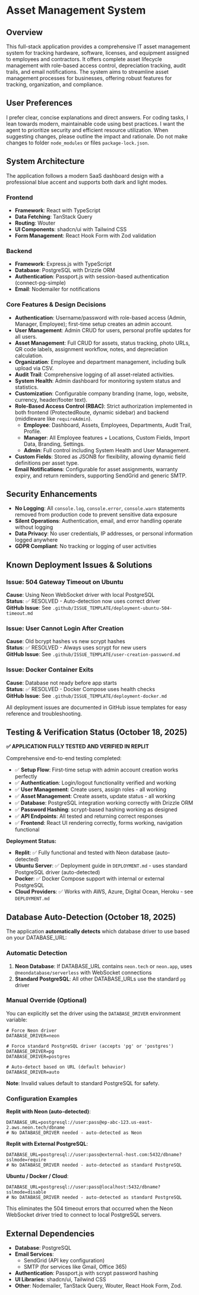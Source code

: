 # Asset Management System

## Overview
This full-stack application provides a comprehensive IT asset management system for tracking hardware, software, licenses, and equipment assigned to employees and contractors. It offers complete asset lifecycle management with role-based access control, depreciation tracking, audit trails, and email notifications. The system aims to streamline asset management processes for businesses, offering robust features for tracking, organization, and compliance.

## User Preferences
I prefer clear, concise explanations and direct answers. For coding tasks, I lean towards modern, maintainable code using best practices. I want the agent to prioritize security and efficient resource utilization. When suggesting changes, please outline the impact and rationale. Do not make changes to folder `node_modules` or files `package-lock.json`.

## System Architecture
The application follows a modern SaaS dashboard design with a professional blue accent and supports both dark and light modes.

### Frontend
- **Framework**: React with TypeScript
- **Data Fetching**: TanStack Query
- **Routing**: Wouter
- **UI Components**: shadcn/ui with Tailwind CSS
- **Form Management**: React Hook Form with Zod validation

### Backend
- **Framework**: Express.js with TypeScript
- **Database**: PostgreSQL with Drizzle ORM
- **Authentication**: Passport.js with session-based authentication (connect-pg-simple)
- **Email**: Nodemailer for notifications

### Core Features & Design Decisions
- **Authentication**: Username/password with role-based access (Admin, Manager, Employee); first-time setup creates an admin account.
- **User Management**: Admin CRUD for users, personal profile updates for all users.
- **Asset Management**: Full CRUD for assets, status tracking, photo URLs, QR code labels, assignment workflow, notes, and depreciation calculation.
- **Organization**: Employee and department management, including bulk upload via CSV.
- **Audit Trail**: Comprehensive logging of all asset-related activities.
- **System Health**: Admin dashboard for monitoring system status and statistics.
- **Customization**: Configurable company branding (name, logo, website, currency, header/footer text).
- **Role-Based Access Control (RBAC)**: Strict authorization implemented in both frontend (ProtectedRoute, dynamic sidebar) and backend (middleware like `requireAdmin`).
    - **Employee**: Dashboard, Assets, Employees, Departments, Audit Trail, Profile.
    - **Manager**: All Employee features + Locations, Custom Fields, Import Data, Branding, Settings.
    - **Admin**: Full control including System Health and User Management.
- **Custom Fields**: Stored as JSONB for flexibility, allowing dynamic field definitions per asset type.
- **Email Notifications**: Configurable for asset assignments, warranty expiry, and return reminders, supporting SendGrid and generic SMTP.

## Security Enhancements
- **No Logging**: All `console.log`, `console.error`, `console.warn` statements removed from production code to prevent sensitive data exposure
- **Silent Operations**: Authentication, email, and error handling operate without logging
- **Data Privacy**: No user credentials, IP addresses, or personal information logged anywhere
- **GDPR Compliant**: No tracking or logging of user activities

## Known Deployment Issues & Solutions

### Issue: 504 Gateway Timeout on Ubuntu
**Cause**: Using Neon WebSocket driver with local PostgreSQL  
**Status**: ✅ RESOLVED - Auto-detection now uses correct driver  
**GitHub Issue**: See `.github/ISSUE_TEMPLATE/deployment-ubuntu-504-timeout.md`

### Issue: User Cannot Login After Creation
**Cause**: Old bcrypt hashes vs new scrypt hashes  
**Status**: ✅ RESOLVED - Always uses scrypt for new users  
**GitHub Issue**: See `.github/ISSUE_TEMPLATE/user-creation-password.md`

### Issue: Docker Container Exits
**Cause**: Database not ready before app starts  
**Status**: ✅ RESOLVED - Docker Compose uses health checks  
**GitHub Issue**: See `.github/ISSUE_TEMPLATE/deployment-docker.md`

All deployment issues are documented in GitHub issue templates for easy reference and troubleshooting.

## Testing & Verification Status (October 18, 2025)

**✅ APPLICATION FULLY TESTED AND VERIFIED IN REPLIT**

Comprehensive end-to-end testing completed:
- ✅ **Setup Flow**: First-time setup with admin account creation works perfectly
- ✅ **Authentication**: Login/logout functionality verified and working
- ✅ **User Management**: Create users, assign roles - all working
- ✅ **Asset Management**: Create assets, update status - all working
- ✅ **Database**: PostgreSQL integration working correctly with Drizzle ORM
- ✅ **Password Hashing**: scrypt-based hashing working as designed
- ✅ **API Endpoints**: All tested and returning correct responses
- ✅ **Frontend**: React UI rendering correctly, forms working, navigation functional

**Deployment Status:**
- **Replit**: ✅ Fully functional and tested with Neon database (auto-detected)
- **Ubuntu Server**: ✅ Deployment guide in `DEPLOYMENT.md` - uses standard PostgreSQL driver (auto-detected)
- **Docker**: ✅ Docker Compose support with internal or external PostgreSQL
- **Cloud Providers**: ✅ Works with AWS, Azure, Digital Ocean, Heroku - see `DEPLOYMENT.md`

## Database Auto-Detection (October 18, 2025)

The application **automatically detects** which database driver to use based on your DATABASE_URL:

### Automatic Detection
1. **Neon Database**: If DATABASE_URL contains `neon.tech` or `neon.app`, uses `@neondatabase/serverless` with WebSocket connections
2. **Standard PostgreSQL**: All other DATABASE_URLs use the standard `pg` driver

### Manual Override (Optional)
You can explicitly set the driver using the `DATABASE_DRIVER` environment variable:

```env
# Force Neon driver
DATABASE_DRIVER=neon

# Force standard PostgreSQL driver (accepts 'pg' or 'postgres')
DATABASE_DRIVER=pg
DATABASE_DRIVER=postgres

# Auto-detect based on URL (default behavior)
DATABASE_DRIVER=auto
```

**Note**: Invalid values default to standard PostgreSQL for safety.

### Configuration Examples

**Replit with Neon (auto-detected)**:
```env
DATABASE_URL=postgresql://user:pass@ep-abc-123.us-east-2.aws.neon.tech/dbname
# No DATABASE_DRIVER needed - auto-detected as Neon
```

**Replit with External PostgreSQL**:
```env
DATABASE_URL=postgresql://user:pass@external-host.com:5432/dbname?sslmode=require
# No DATABASE_DRIVER needed - auto-detected as standard PostgreSQL
```

**Ubuntu / Docker / Cloud**:
```env
DATABASE_URL=postgresql://user:pass@localhost:5432/dbname?sslmode=disable
# No DATABASE_DRIVER needed - auto-detected as standard PostgreSQL
```

This eliminates the 504 timeout errors that occurred when the Neon WebSocket driver tried to connect to local PostgreSQL servers.

## External Dependencies
- **Database**: PostgreSQL
- **Email Services**:
    - SendGrid (API key configuration)
    - SMTP (for services like Gmail, Office 365)
- **Authentication**: Passport.js with scrypt password hashing
- **UI Libraries**: shadcn/ui, Tailwind CSS
- **Other**: Nodemailer, TanStack Query, Wouter, React Hook Form, Zod.